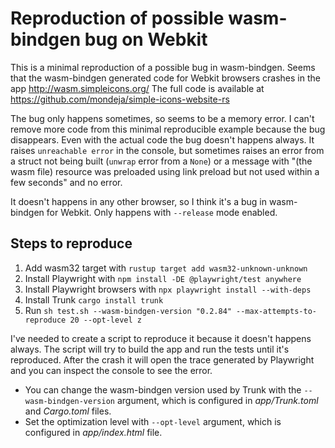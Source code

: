 # Reproduction of possible wasm-bindgen bug on Webkit

This is a minimal reproduction of a possible bug in wasm-bindgen. Seems that the wasm-bindgen generated code for Webkit browsers crashes in the app http://wasm.simpleicons.org/ The full code is available at https://github.com/mondeja/simple-icons-website-rs

The bug only happens sometimes, so seems to be a memory error. I can't remove more code from this minimal reproducible example because the bug disappears. Even with the actual code the bug doesn't happens always. It raises `unreachable error` in the console, but sometimes raises an error from a struct not being built (`unwrap` error from a `None`) or a message with "(the wasm file) resource was preloaded using link preload but not used within a few seconds" and no error.

It doesn't happens in any other browser, so I think it's a bug in wasm-bindgen for Webkit. Only happens with `--release` mode enabled.

## Steps to reproduce

1. Add wasm32 target with `rustup target add wasm32-unknown-unknown`
2. Install Playwright with `npm install -DE @playwright/test anywhere`
3. Install Playwright browsers with `npx playwright install --with-deps`
4. Install Trunk `cargo install trunk`
5. Run `sh test.sh --wasm-bindgen-version "0.2.84" --max-attempts-to-reproduce 20 --opt-level z`

I've needed to create a script to reproduce it because it doesn't happens always. The script will try to build the app and run the tests until it's reproduced. After the crash it will open the trace generated by Playwright and you can inspect the console to see the error.

- You can change the wasm-bindgen version used by Trunk with the `--wasm-bindgen-version` argument, which is configured in *app/Trunk.toml* and *Cargo.toml* files.
- Set the optimization level with `--opt-level` argument, which is configured in *app/index.html* file.
